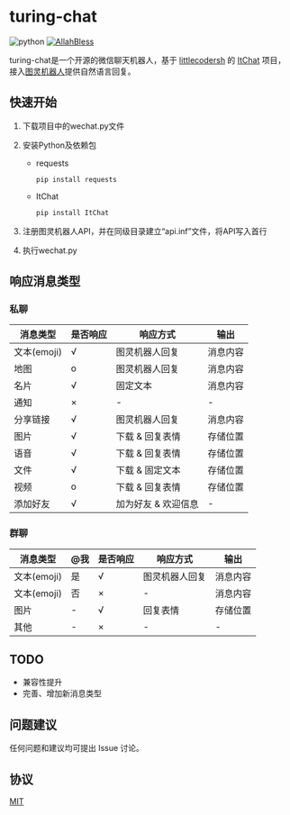 # turing-chat
![python](https://img.shields.io/badge/python-2.7-ff69b4.svg) [![AllahBless](https://cdn.rawgit.com/LunaGao/BlessYourCodeTag/master/tags/ramen.svg)](https://github.com/LunaGao/BlessYourCodeTag)

turing-chat是一个开源的微信聊天机器人，基于 [littlecodersh](https://github.com/littlecodersh) 的 [ItChat](https://github.com/littlecodersh/ItChat) 项目， 接入[图灵机器人](http://www.tuling123.com/)提供自然语言回复。

## 快速开始
1. 下载项目中的wechat.py文件

1. 安装Python及依赖包

    - requests

        ```shell
        pip install requests
        ```
    
    - ItChat

        ```bash
        pip install ItChat
        ```
1. 注册图灵机器人API，并在同级目录建立“api.inf”文件，将API写入首行

1. 执行wechat.py


## 响应消息类型
### 私聊
| 消息类型 | 是否响应 | 响应方式 | 输出 | 
| --- | --- | --- | --- | 
| 文本(emoji) | √ | 图灵机器人回复 | 消息内容 | 
| 地图 | o | 图灵机器人回复 | 消息内容 | 
| 名片 | √ | 固定文本 | 消息内容 | 
| 通知 | × | - | - | 
| 分享链接 | √ | 图灵机器人回复 | 消息内容 | 
| 图片 | √ | 下载 & 回复表情 | 存储位置 | 
| 语音 | √ | 下载 & 回复表情 | 存储位置 | 
| 文件 | √ | 下载 & 固定文本 | 存储位置 | 
| 视频 | o | 下载 & 回复表情 | 存储位置 | 
| 添加好友 | √ | 加为好友 & 欢迎信息 | - | 

### 群聊
| 消息类型 | @我 | 是否响应 | 响应方式 | 输出 | 
| --- | --- | --- | --- | --- | 
| 文本(emoji) | 是 | √ | 图灵机器人回复 | 消息内容 | 
| 文本(emoji) | 否 | × | - | 消息内容 | 
| 图片 | - | √ | 回复表情 | 存储位置 | 
| 其他 | - | × | - | - | 


## TODO
 - 兼容性提升
 - 完善、增加新消息类型

## 问题建议
任何问题和建议均可提出 Issue 讨论。

## 协议
[MIT](./LICENSE)
